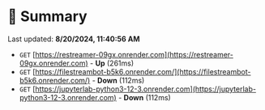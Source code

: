 # 📖 Summary
Last updated: **8/20/2024, 11:40:56 AM**

- `GET` [https://restreamer-09gx.onrender.com](https://restreamer-09gx.onrender.com) - **Up** (261ms)
- `GET` [https://filestreambot-b5k6.onrender.com/](https://filestreambot-b5k6.onrender.com/) - **Down** (112ms)
- `GET` [https://jupyterlab-python3-12-3.onrender.com](https://jupyterlab-python3-12-3.onrender.com) - **Down** (112ms)
